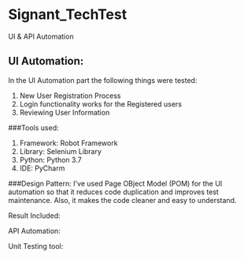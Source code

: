 # Signant_TechTest
UI &amp; API Automation

##  UI Automation:
In the UI Automation part the following things were tested:
  1. New User Registration Process 
  2. Login functionality works for the Registered users
  3. Reviewing User Information

###Tools used:
  1. Framework: Robot Framework
  2. Library:   Selenium Library
  3. Python: Python 3.7
  4. IDE: PyCharm

###Design Pattern:
I've used Page OBject Model (POM) for the UI automation so that it reduces code duplication and improves test maintenance. Also, it makes the code cleaner and easy to understand.

Result Included:

API Automation:


Unit Testing tool:


